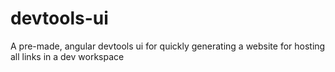 # devtools-ui
A pre-made, angular devtools ui for quickly generating a website for hosting all links in a dev workspace
